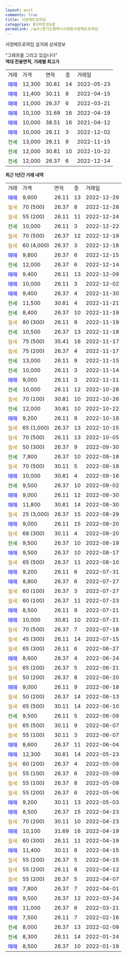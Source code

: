 ```yaml
---
layout: post
comments: true
title: 서정메트로하임
categories: [아파트정보]
permalink: /apt/경기도평택시서정동서정메트로하임
---
```


서정메트로하임 실거래 상세정보

<script type="text/javascript">
  google.charts.load('current', {'packages':['line', 'corechart']});
  google.charts.setOnLoadCallback(drawChart);

  function drawChart() {
    var data = new google.visualization.DataTable();
    data.addColumn('date', '거래일');
    data.addColumn('number', "매매");
    data.addColumn('number', "전세");
    data.addColumn('number', "전매");

    data.addRows([[new Date(Date.parse("2022-12-29")), 9600, null, null], [new Date(Date.parse("2022-12-28")), null, null, null], [new Date(Date.parse("2022-12-24")), null, null, null], [new Date(Date.parse("2022-12-22")), null, 10000, null], [new Date(Date.parse("2022-12-19")), null, null, null], [new Date(Date.parse("2022-12-18")), null, null, null], [new Date(Date.parse("2022-12-15")), 9800, null, null], [new Date(Date.parse("2022-12-14")), null, 12000, null], [new Date(Date.parse("2022-12-09")), 9400, null, null], [new Date(Date.parse("2022-12-02")), 10000, null, null], [new Date(Date.parse("2022-11-30")), 9400, null, null], [new Date(Date.parse("2022-11-21")), null, 11500, null], [new Date(Date.parse("2022-11-19")), null, 8400, null], [new Date(Date.parse("2022-11-19")), null, null, null], [new Date(Date.parse("2022-11-18")), null, 10500, null], [new Date(Date.parse("2022-11-17")), null, null, null], [new Date(Date.parse("2022-11-17")), null, null, null], [new Date(Date.parse("2022-11-15")), null, 13000, null], [new Date(Date.parse("2022-11-14")), null, 10000, null], [new Date(Date.parse("2022-11-11")), 9000, null, null], [new Date(Date.parse("2022-10-28")), null, 10000, null], [new Date(Date.parse("2022-10-26")), null, null, null], [new Date(Date.parse("2022-10-22")), null, 12000, null], [new Date(Date.parse("2022-10-18")), 9200, null, null], [new Date(Date.parse("2022-10-15")), null, null, null], [new Date(Date.parse("2022-10-05")), null, null, null], [new Date(Date.parse("2022-09-30")), null, null, null], [new Date(Date.parse("2022-09-18")), null, 7800, null], [new Date(Date.parse("2022-09-18")), null, null, null], [new Date(Date.parse("2022-09-16")), 10000, null, null], [new Date(Date.parse("2022-09-02")), null, 9500, null], [new Date(Date.parse("2022-08-30")), 9000, null, null], [new Date(Date.parse("2022-08-30")), 11800, null, null], [new Date(Date.parse("2022-08-29")), null, null, null], [new Date(Date.parse("2022-08-20")), 9000, null, null], [new Date(Date.parse("2022-08-20")), null, null, null], [new Date(Date.parse("2022-08-19")), null, 9500, null], [new Date(Date.parse("2022-08-17")), 9500, null, null], [new Date(Date.parse("2022-08-10")), null, null, null], [new Date(Date.parse("2022-07-31")), 9200, null, null], [new Date(Date.parse("2022-07-27")), 8800, null, null], [new Date(Date.parse("2022-07-27")), null, null, null], [new Date(Date.parse("2022-07-23")), null, null, null], [new Date(Date.parse("2022-07-21")), 8500, null, null], [new Date(Date.parse("2022-07-21")), 10000, null, null], [new Date(Date.parse("2022-07-18")), null, null, null], [new Date(Date.parse("2022-07-15")), null, null, null], [new Date(Date.parse("2022-06-27")), null, null, null], [new Date(Date.parse("2022-06-24")), 8600, null, null], [new Date(Date.parse("2022-06-21")), null, null, null], [new Date(Date.parse("2022-06-20")), null, null, null], [new Date(Date.parse("2022-06-18")), 9000, null, null], [new Date(Date.parse("2022-06-13")), null, null, null], [new Date(Date.parse("2022-06-10")), null, null, null], [new Date(Date.parse("2022-06-09")), null, 9500, null], [new Date(Date.parse("2022-06-07")), null, null, null], [new Date(Date.parse("2022-06-07")), null, null, null], [new Date(Date.parse("2022-06-04")), 8600, null, null], [new Date(Date.parse("2022-05-23")), 12300, null, null], [new Date(Date.parse("2022-05-09")), null, null, null], [new Date(Date.parse("2022-05-09")), null, null, null], [new Date(Date.parse("2022-05-09")), null, null, null], [new Date(Date.parse("2022-05-06")), null, null, null], [new Date(Date.parse("2022-05-03")), 9200, null, null], [new Date(Date.parse("2022-04-23")), 8500, null, null], [new Date(Date.parse("2022-04-23")), null, null, null], [new Date(Date.parse("2022-04-19")), 10100, null, null], [new Date(Date.parse("2022-04-19")), null, null, null], [new Date(Date.parse("2022-04-15")), 11400, null, null], [new Date(Date.parse("2022-04-15")), null, null, null], [new Date(Date.parse("2022-04-12")), null, null, null], [new Date(Date.parse("2022-04-07")), null, null, null], [new Date(Date.parse("2022-04-01")), 7800, null, null], [new Date(Date.parse("2022-03-24")), 9500, null, null], [new Date(Date.parse("2022-03-21")), 11000, null, null], [new Date(Date.parse("2022-02-16")), 7500, null, null], [new Date(Date.parse("2022-02-09")), null, 8000, null], [new Date(Date.parse("2022-01-24")), null, 8300, null], [new Date(Date.parse("2022-01-19")), 8500, null, null]]);

    var options = {
      hAxis: {
        format: 'yyyy/MM/dd'
      },    
      lineWidth: 0,
      pointsVisible: true,    
      title: '최근 1년간 유형별 실거래가 분포',
      legend: { position: 'bottom' }
    };

    var formatter = new google.visualization.NumberFormat({pattern:'###,###'} );
    formatter.format(data, 1);
    formatter.format(data, 2);
    
    setTimeout(function() {
        var chart = new google.visualization.LineChart(document.getElementById('columnchart_material'));
        chart.draw(data, (options));
        document.getElementById('loading').style.display = 'none';
    }, 200);
  }
</script>


<div id="loading" style="z-index:20; display: block; margin-left: 0px">"그래프를 그리고 있습니다"</div>
<div id="columnchart_material" style="width: 95%; margin-left: 0px; display: block"></div>
<!-- contents start -->
<b>역대 전용면적, 거래별 최고가</b>
<table class="sortable">
    <tr>
      <td>거래</td>
      <td>가격</td>
      <td>면적</td>
      <td>층</td>
      <td>거래일</td>
    </tr>
        <tr>
          <td><a style="color: blue">매매</a></td>
          <td>12,300</td>
          <td>30.81</td>
          <td>14</td>
          <td>2022-05-23</td>
        </tr>            <tr>
          <td><a style="color: blue">매매</a></td>
          <td>11,400</td>
          <td>30.11</td>
          <td>8</td>
          <td>2022-04-15</td>
        </tr>            <tr>
          <td><a style="color: blue">매매</a></td>
          <td>11,000</td>
          <td>26.37</td>
          <td>6</td>
          <td>2022-03-21</td>
        </tr>            <tr>
          <td><a style="color: blue">매매</a></td>
          <td>10,100</td>
          <td>31.69</td>
          <td>16</td>
          <td>2022-04-19</td>
        </tr>            <tr>
          <td><a style="color: blue">매매</a></td>
          <td>10,000</td>
          <td>38.51</td>
          <td>16</td>
          <td>2021-04-12</td>
        </tr>            <tr>
          <td><a style="color: blue">매매</a></td>
          <td>10,000</td>
          <td>26.11</td>
          <td>3</td>
          <td>2022-12-02</td>
        </tr>        
        <tr>
              <td><a style="color: darkgreen">전세</a></td>
              <td>13,000</td>
              <td>26.11</td>
              <td>9</td>
              <td>2022-11-15</td>
            </tr>            <tr>
              <td><a style="color: darkgreen">전세</a></td>
              <td>12,000</td>
              <td>30.81</td>
              <td>10</td>
              <td>2022-10-22</td>
            </tr>            <tr>
              <td><a style="color: darkgreen">전세</a></td>
              <td>12,000</td>
              <td>26.37</td>
              <td>6</td>
              <td>2022-12-14</td>
            </tr>        
    
</table>

<b>최근 1년간 거래 내역</b>

<table class="sortable">
    <tr>
      <td>거래</td>
      <td>가격</td>
      <td>면적</td>
      <td>층</td>
      <td>거래일</td>
    </tr>
    <tr>
      <td><a style="color: blue">매매</a></td>
      <td>9,600</td>
      <td>26.11</td>
      <td>13</td>
      <td>2022-12-29</td>
    </tr>          <tr>
      <td><a style="color: darkgoldenrod">월세</a></td>
      <td>70 (500)</td>
      <td>26.37</td>
      <td>8</td>
      <td>2022-12-28</td>
    </tr>          <tr>
      <td><a style="color: darkgoldenrod">월세</a></td>
      <td>55 (200)</td>
      <td>26.11</td>
      <td>11</td>
      <td>2022-12-24</td>
    </tr>          <tr>
      <td><a style="color: darkgreen">전세</a></td>
      <td>10,000</td>
      <td>26.11</td>
      <td>3</td>
      <td>2022-12-22</td>
    </tr>          <tr>
      <td><a style="color: darkgoldenrod">월세</a></td>
      <td>70 (500)</td>
      <td>26.37</td>
      <td>12</td>
      <td>2022-12-19</td>
    </tr>          <tr>
      <td><a style="color: darkgoldenrod">월세</a></td>
      <td>60 (4,000)</td>
      <td>26.37</td>
      <td>3</td>
      <td>2022-12-18</td>
    </tr>          <tr>
      <td><a style="color: blue">매매</a></td>
      <td>9,800</td>
      <td>26.37</td>
      <td>6</td>
      <td>2022-12-15</td>
    </tr>          <tr>
      <td><a style="color: darkgreen">전세</a></td>
      <td>12,000</td>
      <td>26.37</td>
      <td>6</td>
      <td>2022-12-14</td>
    </tr>          <tr>
      <td><a style="color: blue">매매</a></td>
      <td>9,400</td>
      <td>26.11</td>
      <td>13</td>
      <td>2022-12-09</td>
    </tr>          <tr>
      <td><a style="color: blue">매매</a></td>
      <td>10,000</td>
      <td>26.11</td>
      <td>3</td>
      <td>2022-12-02</td>
    </tr>          <tr>
      <td><a style="color: blue">매매</a></td>
      <td>9,400</td>
      <td>26.37</td>
      <td>4</td>
      <td>2022-11-30</td>
    </tr>          <tr>
      <td><a style="color: darkgreen">전세</a></td>
      <td>11,500</td>
      <td>30.81</td>
      <td>4</td>
      <td>2022-11-21</td>
    </tr>          <tr>
      <td><a style="color: darkgreen">전세</a></td>
      <td>8,400</td>
      <td>26.37</td>
      <td>10</td>
      <td>2022-11-19</td>
    </tr>          <tr>
      <td><a style="color: darkgoldenrod">월세</a></td>
      <td>80 (300)</td>
      <td>26.11</td>
      <td>9</td>
      <td>2022-11-19</td>
    </tr>          <tr>
      <td><a style="color: darkgreen">전세</a></td>
      <td>10,500</td>
      <td>26.37</td>
      <td>13</td>
      <td>2022-11-18</td>
    </tr>          <tr>
      <td><a style="color: darkgoldenrod">월세</a></td>
      <td>75 (500)</td>
      <td>35.41</td>
      <td>16</td>
      <td>2022-11-17</td>
    </tr>          <tr>
      <td><a style="color: darkgoldenrod">월세</a></td>
      <td>75 (200)</td>
      <td>26.37</td>
      <td>4</td>
      <td>2022-11-17</td>
    </tr>          <tr>
      <td><a style="color: darkgreen">전세</a></td>
      <td>13,000</td>
      <td>26.11</td>
      <td>9</td>
      <td>2022-11-15</td>
    </tr>          <tr>
      <td><a style="color: darkgreen">전세</a></td>
      <td>10,000</td>
      <td>26.11</td>
      <td>3</td>
      <td>2022-11-14</td>
    </tr>          <tr>
      <td><a style="color: blue">매매</a></td>
      <td>9,000</td>
      <td>26.11</td>
      <td>3</td>
      <td>2022-11-11</td>
    </tr>          <tr>
      <td><a style="color: darkgreen">전세</a></td>
      <td>10,000</td>
      <td>26.11</td>
      <td>12</td>
      <td>2022-10-28</td>
    </tr>          <tr>
      <td><a style="color: darkgoldenrod">월세</a></td>
      <td>70 (100)</td>
      <td>30.81</td>
      <td>10</td>
      <td>2022-10-26</td>
    </tr>          <tr>
      <td><a style="color: darkgreen">전세</a></td>
      <td>12,000</td>
      <td>30.81</td>
      <td>10</td>
      <td>2022-10-22</td>
    </tr>          <tr>
      <td><a style="color: blue">매매</a></td>
      <td>9,200</td>
      <td>26.11</td>
      <td>9</td>
      <td>2022-10-18</td>
    </tr>          <tr>
      <td><a style="color: darkgoldenrod">월세</a></td>
      <td>65 (1,000)</td>
      <td>26.37</td>
      <td>13</td>
      <td>2022-10-15</td>
    </tr>          <tr>
      <td><a style="color: darkgoldenrod">월세</a></td>
      <td>70 (500)</td>
      <td>26.11</td>
      <td>13</td>
      <td>2022-10-05</td>
    </tr>          <tr>
      <td><a style="color: darkgoldenrod">월세</a></td>
      <td>50 (300)</td>
      <td>26.37</td>
      <td>9</td>
      <td>2022-09-30</td>
    </tr>          <tr>
      <td><a style="color: darkgreen">전세</a></td>
      <td>7,800</td>
      <td>26.37</td>
      <td>10</td>
      <td>2022-09-18</td>
    </tr>          <tr>
      <td><a style="color: darkgoldenrod">월세</a></td>
      <td>70 (500)</td>
      <td>30.11</td>
      <td>5</td>
      <td>2022-09-18</td>
    </tr>          <tr>
      <td><a style="color: blue">매매</a></td>
      <td>10,000</td>
      <td>30.81</td>
      <td>4</td>
      <td>2022-09-16</td>
    </tr>          <tr>
      <td><a style="color: darkgreen">전세</a></td>
      <td>9,500</td>
      <td>26.37</td>
      <td>10</td>
      <td>2022-09-02</td>
    </tr>          <tr>
      <td><a style="color: blue">매매</a></td>
      <td>9,000</td>
      <td>26.11</td>
      <td>12</td>
      <td>2022-08-30</td>
    </tr>          <tr>
      <td><a style="color: blue">매매</a></td>
      <td>11,800</td>
      <td>30.81</td>
      <td>14</td>
      <td>2022-08-30</td>
    </tr>          <tr>
      <td><a style="color: darkgoldenrod">월세</a></td>
      <td>25 (3,000)</td>
      <td>26.37</td>
      <td>15</td>
      <td>2022-08-29</td>
    </tr>          <tr>
      <td><a style="color: blue">매매</a></td>
      <td>9,000</td>
      <td>26.11</td>
      <td>15</td>
      <td>2022-08-20</td>
    </tr>          <tr>
      <td><a style="color: darkgoldenrod">월세</a></td>
      <td>68 (300)</td>
      <td>30.11</td>
      <td>4</td>
      <td>2022-08-20</td>
    </tr>          <tr>
      <td><a style="color: darkgreen">전세</a></td>
      <td>9,500</td>
      <td>26.37</td>
      <td>10</td>
      <td>2022-08-19</td>
    </tr>          <tr>
      <td><a style="color: blue">매매</a></td>
      <td>9,500</td>
      <td>26.37</td>
      <td>10</td>
      <td>2022-08-17</td>
    </tr>          <tr>
      <td><a style="color: darkgoldenrod">월세</a></td>
      <td>65 (500)</td>
      <td>26.37</td>
      <td>11</td>
      <td>2022-08-10</td>
    </tr>          <tr>
      <td><a style="color: blue">매매</a></td>
      <td>9,200</td>
      <td>26.11</td>
      <td>6</td>
      <td>2022-07-31</td>
    </tr>          <tr>
      <td><a style="color: blue">매매</a></td>
      <td>8,800</td>
      <td>26.37</td>
      <td>6</td>
      <td>2022-07-27</td>
    </tr>          <tr>
      <td><a style="color: darkgoldenrod">월세</a></td>
      <td>60 (100)</td>
      <td>26.37</td>
      <td>3</td>
      <td>2022-07-27</td>
    </tr>          <tr>
      <td><a style="color: darkgoldenrod">월세</a></td>
      <td>60 (100)</td>
      <td>26.37</td>
      <td>11</td>
      <td>2022-07-23</td>
    </tr>          <tr>
      <td><a style="color: blue">매매</a></td>
      <td>8,500</td>
      <td>26.11</td>
      <td>9</td>
      <td>2022-07-21</td>
    </tr>          <tr>
      <td><a style="color: blue">매매</a></td>
      <td>10,000</td>
      <td>30.81</td>
      <td>10</td>
      <td>2022-07-21</td>
    </tr>          <tr>
      <td><a style="color: darkgoldenrod">월세</a></td>
      <td>70 (500)</td>
      <td>26.37</td>
      <td>7</td>
      <td>2022-07-18</td>
    </tr>          <tr>
      <td><a style="color: darkgoldenrod">월세</a></td>
      <td>45 (300)</td>
      <td>26.11</td>
      <td>14</td>
      <td>2022-07-15</td>
    </tr>          <tr>
      <td><a style="color: darkgoldenrod">월세</a></td>
      <td>65 (300)</td>
      <td>26.11</td>
      <td>6</td>
      <td>2022-06-27</td>
    </tr>          <tr>
      <td><a style="color: blue">매매</a></td>
      <td>8,600</td>
      <td>26.37</td>
      <td>4</td>
      <td>2022-06-24</td>
    </tr>          <tr>
      <td><a style="color: darkgoldenrod">월세</a></td>
      <td>65 (200)</td>
      <td>26.37</td>
      <td>5</td>
      <td>2022-06-21</td>
    </tr>          <tr>
      <td><a style="color: darkgoldenrod">월세</a></td>
      <td>50 (200)</td>
      <td>26.37</td>
      <td>8</td>
      <td>2022-06-20</td>
    </tr>          <tr>
      <td><a style="color: blue">매매</a></td>
      <td>9,000</td>
      <td>26.11</td>
      <td>9</td>
      <td>2022-06-18</td>
    </tr>          <tr>
      <td><a style="color: darkgoldenrod">월세</a></td>
      <td>50 (200)</td>
      <td>26.37</td>
      <td>14</td>
      <td>2022-06-13</td>
    </tr>          <tr>
      <td><a style="color: darkgoldenrod">월세</a></td>
      <td>65 (500)</td>
      <td>30.11</td>
      <td>14</td>
      <td>2022-06-10</td>
    </tr>          <tr>
      <td><a style="color: darkgreen">전세</a></td>
      <td>9,500</td>
      <td>26.11</td>
      <td>5</td>
      <td>2022-06-09</td>
    </tr>          <tr>
      <td><a style="color: darkgoldenrod">월세</a></td>
      <td>65 (500)</td>
      <td>30.11</td>
      <td>9</td>
      <td>2022-06-07</td>
    </tr>          <tr>
      <td><a style="color: darkgoldenrod">월세</a></td>
      <td>55 (100)</td>
      <td>30.11</td>
      <td>3</td>
      <td>2022-06-07</td>
    </tr>          <tr>
      <td><a style="color: blue">매매</a></td>
      <td>8,600</td>
      <td>26.37</td>
      <td>11</td>
      <td>2022-06-04</td>
    </tr>          <tr>
      <td><a style="color: blue">매매</a></td>
      <td>12,300</td>
      <td>30.81</td>
      <td>14</td>
      <td>2022-05-23</td>
    </tr>          <tr>
      <td><a style="color: darkgoldenrod">월세</a></td>
      <td>60 (200)</td>
      <td>26.37</td>
      <td>4</td>
      <td>2022-05-09</td>
    </tr>          <tr>
      <td><a style="color: darkgoldenrod">월세</a></td>
      <td>55 (100)</td>
      <td>26.37</td>
      <td>6</td>
      <td>2022-05-09</td>
    </tr>          <tr>
      <td><a style="color: darkgoldenrod">월세</a></td>
      <td>55 (100)</td>
      <td>26.37</td>
      <td>8</td>
      <td>2022-05-09</td>
    </tr>          <tr>
      <td><a style="color: darkgoldenrod">월세</a></td>
      <td>55 (200)</td>
      <td>26.37</td>
      <td>6</td>
      <td>2022-05-06</td>
    </tr>          <tr>
      <td><a style="color: blue">매매</a></td>
      <td>9,200</td>
      <td>30.11</td>
      <td>13</td>
      <td>2022-05-03</td>
    </tr>          <tr>
      <td><a style="color: blue">매매</a></td>
      <td>8,500</td>
      <td>26.37</td>
      <td>15</td>
      <td>2022-04-23</td>
    </tr>          <tr>
      <td><a style="color: darkgoldenrod">월세</a></td>
      <td>70 (200)</td>
      <td>30.11</td>
      <td>10</td>
      <td>2022-04-23</td>
    </tr>          <tr>
      <td><a style="color: blue">매매</a></td>
      <td>10,100</td>
      <td>31.69</td>
      <td>16</td>
      <td>2022-04-19</td>
    </tr>          <tr>
      <td><a style="color: darkgoldenrod">월세</a></td>
      <td>60 (300)</td>
      <td>26.11</td>
      <td>11</td>
      <td>2022-04-19</td>
    </tr>          <tr>
      <td><a style="color: blue">매매</a></td>
      <td>11,400</td>
      <td>30.11</td>
      <td>8</td>
      <td>2022-04-15</td>
    </tr>          <tr>
      <td><a style="color: darkgoldenrod">월세</a></td>
      <td>55 (200)</td>
      <td>26.37</td>
      <td>5</td>
      <td>2022-04-15</td>
    </tr>          <tr>
      <td><a style="color: darkgoldenrod">월세</a></td>
      <td>55 (200)</td>
      <td>26.11</td>
      <td>8</td>
      <td>2022-04-12</td>
    </tr>          <tr>
      <td><a style="color: darkgoldenrod">월세</a></td>
      <td>55 (200)</td>
      <td>26.37</td>
      <td>5</td>
      <td>2022-04-07</td>
    </tr>          <tr>
      <td><a style="color: blue">매매</a></td>
      <td>7,800</td>
      <td>26.37</td>
      <td>7</td>
      <td>2022-04-01</td>
    </tr>          <tr>
      <td><a style="color: blue">매매</a></td>
      <td>9,500</td>
      <td>26.37</td>
      <td>12</td>
      <td>2022-03-24</td>
    </tr>          <tr>
      <td><a style="color: blue">매매</a></td>
      <td>11,000</td>
      <td>26.37</td>
      <td>6</td>
      <td>2022-03-21</td>
    </tr>          <tr>
      <td><a style="color: blue">매매</a></td>
      <td>7,500</td>
      <td>26.11</td>
      <td>7</td>
      <td>2022-02-16</td>
    </tr>          <tr>
      <td><a style="color: darkgreen">전세</a></td>
      <td>8,000</td>
      <td>26.37</td>
      <td>13</td>
      <td>2022-02-09</td>
    </tr>          <tr>
      <td><a style="color: darkgreen">전세</a></td>
      <td>8,300</td>
      <td>26.11</td>
      <td>14</td>
      <td>2022-01-24</td>
    </tr>          <tr>
      <td><a style="color: blue">매매</a></td>
      <td>8,500</td>
      <td>26.37</td>
      <td>10</td>
      <td>2022-01-19</td>
    </tr>      </table>
<!-- contents end -->    

